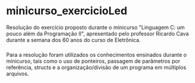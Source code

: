 # minicurso_exercicioLed
Resolução do exercício proposto durante o minicurso "Linguagem C: um pouco além da Programação II", apresentado pelo professor Ricardo Cava durante a semana dos 60 anos do curso de Eletrônica.
###
Para a resolução foram utilizados os conhecimentos ensinados durante o minicurso, tais como o uso de ponteiros, passagem de parâmetros por referência, structs e a organização/divisão de um programa em múltiplos arquivos.
